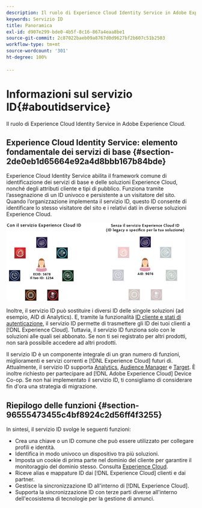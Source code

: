 ```yaml
---
description: Il ruolo di Experience Cloud Identity Service in Adobe Experience Cloud.
keywords: Servizio ID
title: Panoramica
exl-id: d907e299-bde0-4b5f-8c16-867a4eaa8be1
source-git-commit: 2c87022baeb09a8767d0d9627bf2b607c51b2503
workflow-type: tm+mt
source-wordcount: '301'
ht-degree: 100%

---
```


# Informazioni sul servizio ID{#aboutidservice}

Il ruolo di Experience Cloud Identity Service in Adobe Experience Cloud.

<!--
mcvid-functionality.xml
-->

## Experience Cloud Identity Service: elemento fondamentale dei servizi di base {#section-2de0eb1d65664e92a4d8bbb167b84bde}

Experience Cloud Identity Service abilita il framework comune di identificazione dei servizi di base e delle soluzioni Experience Cloud, nonché degli attributi cliente e tipi di pubblico. Funziona tramite l’assegnazione di un ID univoco e persistente a un visitatore del sito. Quando l’organizzazione implementa il servizio ID, questo ID consente di identificare lo stesso visitatore del sito e i relativi dati in diverse soluzioni Experience Cloud.

![](assets/ecid-new.png)

Inoltre, il servizio ID può sostituire i diversi ID delle singole soluzioni (ad esempio, AID di Analytics). E, tramite la funzionalità [ID cliente e stati di autenticazione](../reference/authenticated-state.md), il servizio ID permette di trasmettere gli ID dei tuoi clienti a [!DNL Experience Cloud]. Tuttavia, il servizio ID funziona solo con le soluzioni alle quali sei abbonato. Se non ti sei registrato per altri prodotti, non sarà possibile accedere ad altri prodotti.

Il servizio ID è un componente integrale di un gran numero di funzioni, miglioramenti e servizi correnti e [!DNL Experience Cloud] futuri di. Attualmente, il servizio ID supporta [Analytics](http://www.adobe.com/it/marketing-cloud/web-analytics.html), [Audience Manager](http://www.adobe.com/it/marketing-cloud/data-management-platform.html) e [Target](http://www.adobe.com/it/marketing-cloud/testing-targeting.html). È inoltre richiesto per partecipare ad [!DNL Adobe Experience Cloud] Device Co-op. Se non hai implementato il servizio ID, ti consigliamo di considerare fin d&#39;ora una strategia di migrazione.

## Riepilogo delle funzioni {#section-96555473455c4bf8924c2d56ff4f3255}

In sintesi, il servizio ID svolge le seguenti funzioni:

* Crea una chiave o un ID comune che può essere utilizzato per collegare profili e identità.
* Identifica in modo univoco un dispositivo tra più soluzioni.
* Imposta un cookie di prima parte nel dominio del cliente per garantire il monitoraggio del dominio stesso. Consulta [Experience Cloud](../introduction/cookies.md).
* Riceve alias e mappature ID dai [!DNL Experience Cloud] clienti e dai partner.
* Gestisce la sincronizzazione ID all&#39;interno di [!DNL Experience Cloud].
* Supporta la sincronizzazione ID con terze parti diverse all&#39;interno dell&#39;ecosistema di tecnologie per la gestione di annunci.
